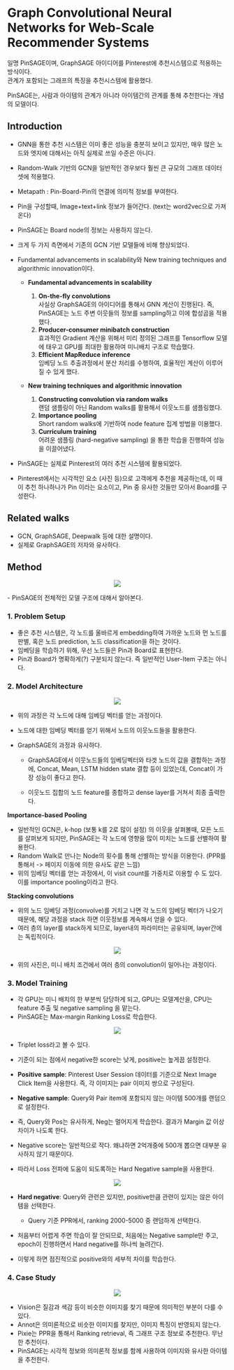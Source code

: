 # Graph Convolutional Neural Networks for Web-Scale Recommender Systems
일명 PinSAGE이며, GraphSAGE 아이디어를 Pinterest에 추천시스템으로 적용하는 방식이다.  
관계가 포함되는 그래프의 특징을 추천시스템에 활용했다.

PinSAGE는, 사람과 아이템의 관계가 아니라 아이템간의 관계를 통해 추천한다는 개념의 모델이다.  
  
## Introduction
- GNN을 통한 추천 시스템은 이미 좋은 성능을 충분히 보이고 있지만, 매우 많은 노드와 엣지에 대해서는 아직 실제로 쓰일 수준은 아니다.  
- Random-Walk 기반의 GCN을 일반적인 경우보다 훨씬 큰 규모의 그래프 데이터셋에 적용했다.  
- Metapath : Pin-Board-Pin의 연결에 의미적 정보를 부여한다.  
- Pin을 구성할때, Image+text+link 정보가 들어간다.  (text는 word2vec으로 가져온다)
- PinSAGE는 Board node의 정보는 사용하지 않는다.  
- 크게 두 가지 측면에서 기존의 GCN 기반 모델들에 비해 향상되었다.  
     
- Fundamental advancements in scalability와 New training techniques and algorithmic innovation이다.   
   
  - **Fundamental advancements in scalability**  
      
    1. **On-the-fly convolutions**  
    사실상 GraphSAGE의 아이디어를 통해서 GNN 계산이 진행된다. 즉, PinSAGE는 노드 주변 이웃들의 정보를 sampling하고 이에 합성곱을 적용했다.  
    2. **Producer-consumer minibatch construction**  
    효과적인 Gradient 계산을 위해서 미리 정의된 그래프를 Tensorflow 모델에 태우고 GPU를 최대한 활용하여 미니배치 구조로 학습했다.  
    3. **Efficient MapReduce inference**  
    임베딩 노드 추출과정에서 분산 처리를 수행하여, 효율적인 계산이 이루어질 수 있게 했다.
  - **New training techniques and algorithmic innovation**    
     
    1. **Constructing convolution via random walks**  
    랜덤 샘플링이 아닌 Random walks를 활용해서 이웃노드를 샘플링했다.  
    2. **Importance pooling**  
    Short random walks에 기반하여 node feature 집계 방법을 이용했다.  
    3. **Curriculum training**  
    어려운 샘플링 (hard-negative sampling) 을 통한 학습을 진행하여 성능을 이끌어냈다.  
  
- PinSAGE는 실제로 Pinterest의 여러 추천 시스템에 활용되었다.  
- Pinterest에서는 시각적인 요소 (사진 등)으로 고객에게 추천을 제공하는데, 이 때 이 추천 하나하나가 Pin 이라는 요소이고, Pin 중 유사한 것들만 모아서 Board를 구성한다.  
  
## Related walks  
- GCN, GraphSAGE, Deepwalk 등에 대한 설명이다.  
- 실제로 GraphSAGE의 저자와 유사하다.  
  
## Method  
<p align="center"><img src="./imgs/pinsage1.PNG"></p>  
- PinSAGE의 전체적인 모델 구조에 대해서 알아본다.  
  
### 1. Problem Setup  
- 좋은 추천 시스템은, 각 노드를 올바르게 embedding하여 가까운 노드와 먼 노드를 판별, 혹은 노드 prediction, 노드 classification을 하는 것이다.  
- 임베딩을 학습하기 위해, 우선 노드들은 Pin과 Board로 표현한다.  
- Pin과 Board가 명확하게(?) 구분되지 않는다. 즉 일반적인 User-Item 구조는 아니다.  
### 2. Model Architecture  
<p align="center"><img src="./imgs/pinsage2.PNG"></p>  
  
- 위의 과정은 각 노드에 대해 임베딩 벡터를 얻는 과정이다.   
- 노드에 대한 임베딩 벡터를 얻기 위해서 노드의 이웃노드들을 활용한다.  
  
- GraphSAGE의 과정과 유사하다.  
  - GraphSAGE에서 이웃노드들의 임베딩벡터와 타겟 노드의 값을 결합하는 과정에, Concat, Mean, LSTM hidden state 결합 등이 있었는데, Concat이 가장 성능이 좋다고 한다.  
  
  - 이웃노드 집합의 노드 feature를 종합하고 dense layer를 거쳐서 최종 출력한다.  
  
**Importance-based Pooling**  
- 일반적인 GCN은, k-hop (보통 k를 2로 많이 설정) 의 이웃을 살펴볼때, 모든 노드를 살펴보게 되지만, PinSAGE는 각 노드에 영향을 많이 미치는 노드를 선별하여 활용한다.  
- Random Walk로 만나는 Node의 횟수를 통해 선별하는 방식을 이용한다. (PPR를 통해서 -> 페이지 이동에 의한 유사도 같은 느낌) 
- 위의 임베딩 벡터를 얻는 과정에서, 이 visit count를 가중치로 이용할 수 도 있다. 이를 importance pooling이라고 한다.  
  
**Stacking convolutions**  
- 위의 노드 임베딩 과정(convolve)를 거치고 나면 각 노드의 임베딩 벡터가 나오기 때문에, 해당 과정을 stack 하면 이웃정보를 계속해서 얻을 수 있다.  
- 여러 층의 layer를 stack하게 되므로, layer내의 파라미터는 공유되며, layer간에는 독립적이다.  
  
<p align="center"><img src="./imgs/pinsage3.PNG"></p>  
  
- 위의 사진은, 미니 배치 조건에서 여러 층의 convolution이 일어나는 과정이다.  
  
### 3. Model Training  
- 각 GPU는 미니 배치의 한 부분씩 담당하게 되고, GPU는 모델계산을, CPU는 feature 추출 및 negative sampling 을 맡는다.  
- PinSAGE는 Max-margin Ranking Loss로 학습한다.  
  
<p align="center"><img src="./imgs/pinsage4.PNG"></p>   
  
- Triplet loss라고 볼 수 있다.  
- 기준이 되는 점에서 negative한 score는 낮게, positive는 높게끔 설정한다.  
  
- **Positive sample**: Pinterest User Session 데이터를 기준으로 Next Image Click Item을 사용한다. 즉, 각 이미지는 pair 이미지 쌍으로 구성된다.  
- **Negative sample**: Query와 Pair item에 포함되지 않는 아이템 500개를 랜덤으로 설정한다. 
  
- 즉, Query와 Pos는 유사하게, Neg는 멀어지게 학습한다. 결과가 Margin 값 이상 차이가 나도록 한다.  
- Negative score는 일반적으로 작다. 왜냐하면 2억개중에 500개 뽑으면 대부분 유사하지 않기 때문이다.  
- 따라서 Loss 전파에 도움이 되도록하는 Hard Negative sample을 사용한다.  
  
<p align="center"><img src="./imgs/pinsage5.PNG"></p>   
  
- **Hard negative**: Query와 관련은 있지만, positive만큼 관련이 있지는 않은 아이템을 선택한다.  
  - Query 기준 PPR에서, ranking 2000-5000 중 랜덤하게 선택한다.  
  
- 처음부터 어렵게 주면 학습이 잘 안되므로, 처음에는 Negative sample만 주고, epoch이 진행하면서 Hard negative를 하나씩 늘려간다.  
- 이렇게 하면 점진적으로 positive와의 세부적 차이를 학습한다.  
  
### 4. Case Study  
  
<p align="center"><img src="./imgs/pinsage6.PNG"></p>  
  
- Vision은 질감과 색감 등이 비슷한 이미지를 찾기 때문에 의미적인 부분이 다를 수 있다.  
- Annot은 의미론적으로 비슷한 이미지를 찾지만, 이미지 특징이 반영되지 않는다. 
- Pixie는 PPR을 통해서 Ranking retrieval, 즉 그래프 구조 정보로 추천한다. 무난한 추천이다.  
- PinSAGE는 시각적 정보와 의미론적 정보를 함께 사용하여 이미지와 유사한 아이템을 추천한다.  
